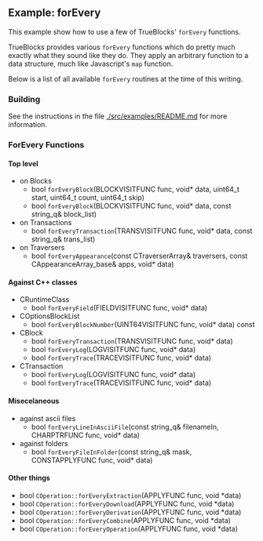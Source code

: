 ## Example: forEvery

This example show how to use a few of TrueBlocks' `forEvery` functions.

TrueBlocks provides various `forEvery` functions which do pretty much exactly what they sound like they do. They apply an arbitrary function to a data structure, much like Javascript's `map` function.

Below is a list of all available `forEvery` routines at the time of this writing.

### Building

See the instructions in the file [./src/examples/README.md](../README.md) for more information.

### ForEvery Functions

#### Top level

- on Blocks
  - bool `forEveryBlock`(BLOCKVISITFUNC func, void* data, uint64_t start, uint64_t count, uint64_t skip)
  - bool `forEveryBlock`(BLOCKVISITFUNC func, void* data, const string_q& block_list)
- on Transactions
  - bool `forEveryTransaction`(TRANSVISITFUNC func, void* data, const string_q& trans_list)
- on Traversers
  - bool `forEveryAppearance`(const CTraverserArray& traversers, const CAppearanceArray_base& apps, void* data)

#### Against C++ classes

- CRuntimeClass
  - bool `forEveryField`(FIELDVISITFUNC func, void* data)
- COptionsBlockList
  - bool `forEveryBlockNumber`(UINT64VISITFUNC func, void* data) const
- CBlock
  - bool `forEveryTransaction`(TRANSVISITFUNC func, void* data)
  - bool `forEveryLog`(LOGVISITFUNC func, void* data)
  - bool `forEveryTrace`(TRACEVISITFUNC func, void* data)
- CTransaction
  - bool `forEveryLog`(LOGVISITFUNC func, void* data)
  - bool `forEveryTrace`(TRACEVISITFUNC func, void* data)

#### Misecelaneous

- against ascii files
  - bool `forEveryLineInAsciiFile`(const string_q& filenameIn, CHARPTRFUNC func, void* data)
- against folders
  - bool `forEveryFileInFolder`(const string_q& mask, CONSTAPPLYFUNC func, void* data)

#### Other things

- bool `COperation::forEveryExtraction`(APPLYFUNC func, void *data)
- bool `COperation::forEveryDownload`(APPLYFUNC func, void *data)
- bool `COperation::forEveryDerivation`(APPLYFUNC func, void *data)
- bool `COperation::forEveryCombine`(APPLYFUNC func, void *data)
- bool `COperation::forEveryOperation`(APPLYFUNC func, void *data)
